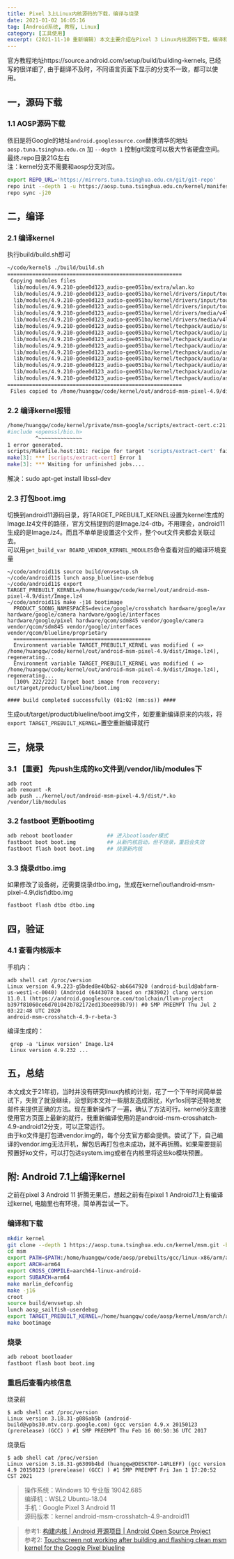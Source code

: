 ```yaml
---
title: Pixel 3上Linux内核源码的下载，编译与烧录
date: 2021-01-02 16:05:16
tag: [Android系统, 教程, Linux]
category: [工具使用]
excerpt: (2021-11-10 重新编辑) 本文主要介绍在Pixel 3 Linux内核源码下载，编译和烧录。
---
```


官方教程地址https://source.android.com/setup/build/building-kernels, 已经写的很详细了, 由于翻译不及时，不同语言页面下显示的分支不一致，都可以使用。
## 一，源码下载
### 1.1 AOSP源码下载
依旧是将Google的地址`android.googlesource.com`替换清华的地址`aosp.tuna.tsinghua.edu.cn` 
加 `--depth 1` 控制git深度可以极大节省硬盘空间。最终.repo目录21G左右  
注：kernel分支不需要和aosp分支对应。
``` bash
export REPO_URL='https://mirrors.tuna.tsinghua.edu.cn/git/git-repo'
repo init --depth 1 -u https://aosp.tuna.tsinghua.edu.cn/kernel/manifest -b android-msm-crosshatch-4.9-android11
repo sync -j20
```

## 二，编译
### 2.1 编译kernel
执行build/build.sh即可
``` bash
~/code/kernel$ ./build/build.sh
========================================================
 Copying modules files
  lib/modules/4.9.210-gdee0d123_audio-gee051ba/extra/wlan.ko
  lib/modules/4.9.210-gdee0d123_audio-gee051ba/kernel/drivers/input/touchscreen/stm/ftm5.ko
  lib/modules/4.9.210-gdee0d123_audio-gee051ba/kernel/drivers/input/touchscreen/sec_ts/sec_touch.ko
  lib/modules/4.9.210-gdee0d123_audio-gee051ba/kernel/drivers/input/touchscreen/heatmap.ko
  lib/modules/4.9.210-gdee0d123_audio-gee051ba/kernel/drivers/media/v4l2-core/videobuf2-vmalloc.ko
  lib/modules/4.9.210-gdee0d123_audio-gee051ba/kernel/drivers/media/v4l2-core/videobuf2-memops.ko
  lib/modules/4.9.210-gdee0d123_audio-gee051ba/kernel/techpack/audio/soc/pinctrl-wcd.ko
  lib/modules/4.9.210-gdee0d123_audio-gee051ba/kernel/techpack/audio/ipc/wcd-dsp-glink.ko
  lib/modules/4.9.210-gdee0d123_audio-gee051ba/kernel/techpack/audio/asoc/snd-soc-sdm845-max98927.ko
  lib/modules/4.9.210-gdee0d123_audio-gee051ba/kernel/techpack/audio/asoc/codecs/snd-soc-wcd9xxx.ko
  lib/modules/4.9.210-gdee0d123_audio-gee051ba/kernel/techpack/audio/asoc/codecs/snd-soc-cs35l36.ko
  lib/modules/4.9.210-gdee0d123_audio-gee051ba/kernel/techpack/audio/asoc/codecs/wcd-core.ko
  lib/modules/4.9.210-gdee0d123_audio-gee051ba/kernel/techpack/audio/asoc/codecs/snd-soc-wcd-spi.ko
  lib/modules/4.9.210-gdee0d123_audio-gee051ba/kernel/techpack/audio/asoc/codecs/wcd934x/snd-soc-wcd934x.ko
  lib/modules/4.9.210-gdee0d123_audio-gee051ba/kernel/techpack/audio/asoc/snd-soc-sdm845.ko
========================================================
 Files copied to /home/huangqw/code/kernel/out/android-msm-pixel-4.9/dist
 ```
### 2.2 编译kernel报错
``` bash
/home/huangqw/code/kernel/private/msm-google/scripts/extract-cert.c:21:10: fatal error: 'openssl/bio.h' file not found
#include <openssl/bio.h>
         ^~~~~~~~~~~~~~~
1 error generated.
scripts/Makefile.host:101: recipe for target 'scripts/extract-cert' failed
make[3]: *** [scripts/extract-cert] Error 1
make[3]: *** Waiting for unfinished jobs....
```
解决：sudo apt-get install libssl-dev


### 2.3 打包boot.img
切换到android11源码目录，将TARGET_PREBUILT_KERNEL设置为kernel生成的Image.lz4文件的路径，官方文档提到的是Image.lz4-dtb，不用理会，android11生成的是Image.lz4。而且不单单是设置这个文件，整个out文件夹都会关联过去。  
可以用`get_build_var BOARD_VENDOR_KERNEL_MODULES`命令查看对应的编译环境变量
``` log
~/code/android11$ source build/envsetup.sh
~/code/android11$ lunch aosp_blueline-userdebug
~/code/android11$ export TARGET_PREBUILT_KERNEL=/home/huangqw/code/kernel/out/android-msm-pixel-4.9/dist/Image.lz4
~/code/android11$ make -j16 bootimage
  PRODUCT_SOONG_NAMESPACES=device/google/crosshatch hardware/google/av hardware/google/camera hardware/google/interfaces hardware/google/pixel hardware/qcom/sdm845 vendor/google/camera vendor/qcom/sdm845 vendor/google/interfaces vendor/qcom/blueline/proprietary
  ============================================
  Environment variable TARGET_PREBUILT_KERNEL was modified ( => /home/huangqw/code/kernel/out/android-msm-pixel-4.9/dist/Image.lz4), regenerating...
  Environment variable TARGET_PREBUILT_KERNEL was modified ( => /home/huangqw/code/kernel/out/android-msm-pixel-4.9/dist/Image.lz4), regenerating...
  [100% 222/222] Target boot image from recovery: out/target/product/blueline/boot.img

#### build completed successfully (01:02 (mm:ss)) ####
``` 
生成out/target/product/blueline/boot.img文件，如要重新编译原来的内核，将`export TARGET_PREBUILT_KERNEL=`置空重新编译就行


## 三，烧录
### 3.1 **【重要】** 先push生成的ko文件到/vendor/lib/modules下
```
adb root
adb remount -R
adb push ../kernel/out/android-msm-pixel-4.9/dist/*.ko /vendor/lib/modules
```

### 3.2 fastboot 更新bootimg
``` bash
adb reboot bootloader           ## 进入bootloader模式
fastboot boot boot.img          ## 从新内核启动，但不烧录，重启会失效
fastboot flash boot boot.img    ## 烧录新内核
```

### 3.3 烧录dtbo.img
如果修改了设备树，还需要烧录dtbo.img，生成在kernel\out\android-msm-pixel-4.9\dist\dtbo.img
``` bash
fastboot flash dtbo dtbo.img
```

## 四，验证
### 4.1 查看内核版本
手机内：
```
adb shell cat /proc/version
Linux version 4.9.223-g5bded8e40b62-ab6647920 (android-build@abfarm-us-west1-c-0040) (Android (6443078 based on r383902) clang version 11.0.1 (https://android.googlesource.com/toolchain/llvm-project b397f81060ce6d701042b782172ed13bee898b79)) #0 SMP PREEMPT Thu Jul 2 03:22:48 UTC 2020
android-msm-crosshatch-4.9-r-beta-3
```
编译生成的：
```
 grep -a 'Linux version' Image.lz4
 Linux version 4.9.232 ...
```

## 五，总结
本文成文于21年初，当时并没有研究linux内核的计划，花了一个下午时间简单尝试下，失败了就没继续，没想到本文对一些朋友造成困扰，Kyr1os同学还特地发邮件来提供正确的方法。现在重新操作了一遍，确认了方法可行。kernel分支直接使用官方页面上最新的就行，我重新编译使用的是android-msm-crosshatch-4.9-android12分支，可以正常运行。   
由于ko文件是打包进vendor.img的，每个分支官方都会提供。尝试了下，自己编译的vendor.img无法开机，解包后再打包也未成功，就不再折腾。如果需要提前预置好ko文件，可以打包进system.img或者在内核里将这些ko模块预置。


## 附: Android 7.1上编译kernel
之前在pixel 3 Android 11 折腾无果后，想起之前有在pixel 1 Android7.1上有编译过kernel, 电脑里也有环境，简单再尝试一下。
### 编译和下载
``` bash
mkdir kernel
git clone --depth 1 https://aosp.tuna.tsinghua.edu.cn/kernel/msm.git -b android-msm-marlin-3.18-nougat-mr2
cd msm
export PATH=$PATH:/home/huangqw/code/aosp/prebuilts/gcc/linux-x86/arm/arm-linux-androideabi-4.9/bin
export ARCH=arm64
export CROSS_COMPILE=aarch64-linux-android-
export SUBARCH=arm64
make marlin_defconfig
make -j16
croot
source build/envsetup.sh
lunch aosp_sailfish-userdebug
export TARGET_PREBUILT_KERNEL=/home/huangqw/code/aosp/kernel/msm/arch/arm64/boot/Image.gz-dtb
make bootimage
```
### 烧录
``` bash
adb reboot bootloader 
fastboot flash boot boot.img 
```
### 重启后查看内核信息
烧录前  
```
$ adb shell cat /proc/version
Linux version 3.18.31-g086ab5b (android-build@vpbs30.mtv.corp.google.com) (gcc version 4.9.x 20150123 (prerelease) (GCC) ) #1 SMP PREEMPT Thu Feb 16 00:50:36 UTC 2017  
```
烧录后  
```
$ adb shell cat /proc/version
Linux version 3.18.31-g6309b4bd (huangqw@DESKTOP-14RLEFF) (gcc version 4.9 20150123 (prerelease) (GCC) ) #1 SMP PREEMPT Fri Jan 1 17:20:52 CST 2021
```


> 操作系统：Windows 10 专业版 19042.685  
> 编译机：WSL2 Ubuntu-18.04  
> 手机：Google Pixel 3 Android 11  
> 源码版本：kernel android-msm-crosshatch-4.9-android11

> 参考1: [构建内核  |  Android 开源项目  |  Android Open Source Project](https://source.android.com/setup/build/building-kernels)  
> 参考2: [Touchscreen not working after building and flashing clean msm kernel for the Google Pixel blueline](https://groups.google.com/g/android-building/c/ou630PviyDc)